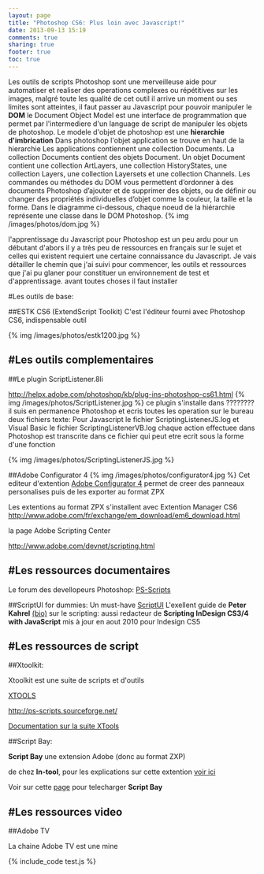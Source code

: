 ```yaml
---
layout: page
title: "Photoshop CS6: Plus loin avec Javascript!"
date: 2013-09-13 15:19
comments: true
sharing: true
footer: true
toc: true
---
```


Les outils de scripts Photoshop sont une merveilleuse aide pour automatiser et realiser des operations complexes ou répétitives 
sur les images, malgré toute les qualité de cet outil il arrive un moment ou ses limites sont atteintes, il faut passer au Javascript pour pouvoir manipuler le **DOM** le Document Object Model est une interface de programmation que permet par l'intermediere d'un language de script de manipuler les objets de photoshop. Le modele d'objet de photoshop est une __hierarchie d'imbrication__ Dans  photoshop l'objet application se trouve en haut de la hierarchie Les applications contiennent une collection Documents.
La collection Documents contient des objets Document. Un objet Document contient une
collection ArtLayers, une collection HistoryStates, une collection Layers, une collection Layersets et une
collection Channels. Les commandes ou méthodes du DOM vous permettent d’ordonner à des documents
Photoshop d’ajouter et de supprimer des objets, ou de définir ou changer des propriétés individuelles
d’objet comme la couleur, la taille et la forme. Dans le diagramme ci-dessous, chaque noeud de la
hiérarchie représente une classe dans le DOM Photoshop.
{% img /images/photos/dom.jpg %}

l'apprentissage du Javascript pour Photoshop est un peu ardu pour un débutant d'abors il y a très peu de ressources en français sur le sujet et celles qui existent requiert une certaine connaissance du Javascript. Je vais détailler le chemin que j'ai suivi pour commencer, les outils et ressources que j'ai pu glaner pour constituer un environnement de test et d'apprentissage. avant toutes choses il faut installer


#Les outils de base:

##ESTK CS6 (ExtendScript Toolkit)
C'est l'éditeur fourni avec Photoshop CS6, indispensable outil

{% img /images/photos/estk1200.jpg %}

#Les outils complementaires
---

##Le plugin ScriptListener.8li

<http://helpx.adobe.com/photoshop/kb/plug-ins-photoshop-cs61.html>
{% img /images/photos/ScriptListener.jpg %}
ce plugin s'installe dans ???????? il suis en permanence Photoshop et ecris toutes les operation sur le bureau deux fichiers texte:  Pour Javascript le  fichier ScriptingListenerJS.log et Visual Basic le fichier ScriptingListenerVB.log
chaque action effectuee dans Photoshop est transcrite dans ce fichier
qui peut etre ecrit sous la forme d'une fonction

{% img /images/photos/ScriptingListenerJS.jpg %}


##Adobe Configurator 4
{% img /images/photos/configurator4.jpg %}
Cet editeur d'extention  [Adobe Configurator 4](http://labs.adobe.com/technologies/configurator/)
permet de creer des panneaux personalises puis de les exporter au format ZPX


Les extentions au format ZPX s'installent avec Extention Manager CS6
<http://www.adobe.com/fr/exchange/em_download/em6_download.html>

la page Adobe Scripting Center

<http://www.adobe.com/devnet/scripting.html>

#Les ressources documentaires
---

Le forum des devellopeurs Photoshop: [PS-Scripts](http://www.ps-scripts.com/bb/index.php)

##ScriptUI for dummies:
Un must-have [ScriptUI](http://www.kahrel.plus.com/indesign/scriptui.html)
 L'exellent guide de  **Peter Kahrel** [(bio)](http://www.oreillynet.com/pub/au/2758) sur le scripting:
aussi redacteur de **Scripting InDesign CS3/4 with JavaScript** mis à jour en aout 2010 pour
Indesign CS5

#Les ressources de script
---

##Xtoolkit:

Xtoolkit est une suite de scripts et d'outils

[XTOOLS](http://sourceforge.net/projects/ps-scripts/files/xtools/v2.0b1/)

<http://ps-scripts.sourceforge.net/>

[Documentation sur la suite XTools](http://ps-scripts.sourceforge.net/xtools.html#Anchor-Dem-43404)


##Script Bay:

**Script Bay** une extension Adobe (donc au format ZXP)

de chez **In-tool**, pour les explications sur cette extention [voir ici](http://in-tools.com/article/script-bay/script-panel-replacement-for-the-entire-creative-suite/)

Voir sur cette [page](http://in-tools.com/article/script-bay/script-bay-version-0-1-5/) pour telecharger **Script Bay**


#Les ressources video
---

##Adobe TV

La chaine Adobe TV est une mine


{% include_code test.js %}




